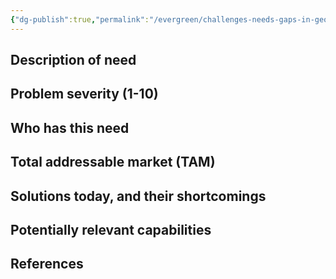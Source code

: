```yaml
---
{"dg-publish":true,"permalink":"/evergreen/challenges-needs-gaps-in-geothermal/successful-resource-utilisation-in-deeper-and-hotter-reservoirs/","tags":["need"]}
---
```


## Description of need


## Problem severity (1-10)


## Who has this need


## Total addressable market (TAM)


## Solutions today, and their shortcomings


## Potentially relevant capabilities


## References
